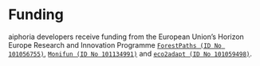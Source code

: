# Funding

aiphoria developers receive funding from the European Union’s Horizon Europe Research and Innovation Programme [`ForestPaths (ID No 101056755)`](https://forestpaths.eu/), [`Monifun (ID No 101134991)`](https://www.monifun.eu/) and [`eco2adapt (ID No 101059498)`](https://www.eco2adapt.eu/).

